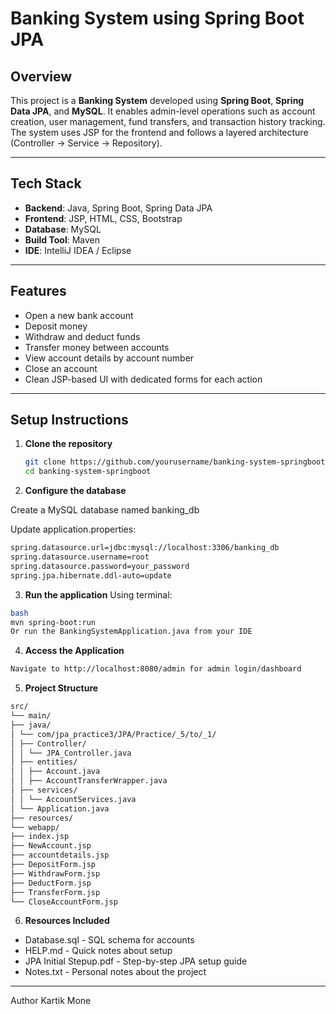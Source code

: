 # Banking System using Spring Boot JPA

## Overview

This project is a **Banking System** developed using **Spring Boot**, **Spring Data JPA**, and **MySQL**. It enables admin-level operations such as account creation, user management, fund transfers, and transaction history tracking. The system uses JSP for the frontend and follows a layered architecture (Controller → Service → Repository).

---

##  Tech Stack

- **Backend**: Java, Spring Boot, Spring Data JPA
- **Frontend**: JSP, HTML, CSS, Bootstrap
- **Database**: MySQL
- **Build Tool**: Maven
- **IDE**: IntelliJ IDEA / Eclipse

---

## Features

-  Open a new bank account
-  Deposit money
-  Withdraw and deduct funds
-  Transfer money between accounts
-  View account details by account number
-  Close an account
-  Clean JSP-based UI with dedicated forms for each action

---

## Setup Instructions

1. **Clone the repository**
   ```bash
   git clone https://github.com/yourusername/banking-system-springboot.git
   cd banking-system-springboot

2. **Configure the database**

Create a MySQL database named banking_db

Update application.properties:
```bash
spring.datasource.url=jdbc:mysql://localhost:3306/banking_db
spring.datasource.username=root
spring.datasource.password=your_password
spring.jpa.hibernate.ddl-auto=update
```
3. **Run the application**
Using terminal:
```bash
bash
mvn spring-boot:run
Or run the BankingSystemApplication.java from your IDE
```
4. **Access the Application**
```bash
Navigate to http://localhost:8080/admin for admin login/dashboard
```

5. **Project Structure**
```bash
src/
└── main/
├── java/
│ └── com/jpa_practice3/JPA/Practice/_5/to/_1/
│ ├── Controller/
│ │ └── JPA_Controller.java
│ ├── entities/
│ │ ├── Account.java
│ │ ├── AccountTransferWrapper.java
│ ├── services/
│ │ └── AccountServices.java
│ └── Application.java
├── resources/
└── webapp/
├── index.jsp
├── NewAccount.jsp
├── accountdetails.jsp
├── DepositForm.jsp
├── WithdrawForm.jsp
├── DeductForm.jsp
├── TransferForm.jsp
└── CloseAccountForm.jsp
```
6. **Resources Included**

- Database.sql - SQL schema for accounts
- HELP.md - Quick notes about setup
- JPA Initial Stepup.pdf - Step-by-step JPA setup guide
- Notes.txt - Personal notes about the project

---

Author
Kartik Mone

